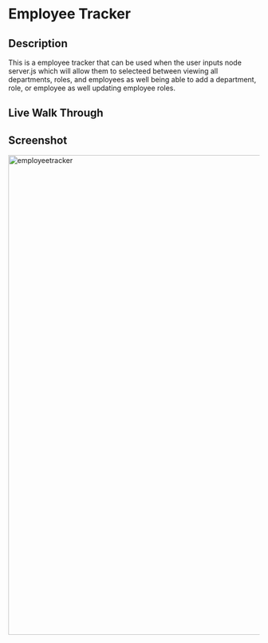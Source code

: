 # Employee Tracker

## Description
This is a employee tracker that can be used when the user inputs node server.js which will allow them to selecteed between viewing all departments, roles, and employees as well being able to add a department, role, or employee as well updating employee roles.



## Live Walk Through



## Screenshot 
<img width="961" alt="employeetracker" src="https://user-images.githubusercontent.com/110427818/203565830-70bbf709-5f77-42f9-8f49-3bb8b84384c5.png">
